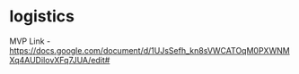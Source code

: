 # logistics

MVP Link - https://docs.google.com/document/d/1UJsSefh_kn8sVWCATOqM0PXWNMXq4AUDiIovXFq7JUA/edit#
